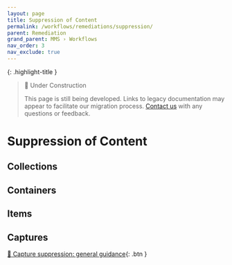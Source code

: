 ```yaml
---
layout: page
title: Suppression of Content
permalink: /workflows/remediations/suppression/
parent: Remediation
grand_parent: MMS › Workflows
nav_order: 3
nav_exclude: true
---
```


{: .highlight-title }
> 🚧 Under Construction
>
> This page is still being developed. Links to legacy documentation may appear to facilitate our migration process. [Contact us](/metadata-documentation/contact/) with any questions or feedback.

# Suppression of Content

## Collections

## Containers

## Items

## Captures
[📄 Capture suppression: general guidance](https://docs.google.com/document/d/1uh5Q-t3KwIkczBgRENYYtLJ4w49YPYJbMQqnsp6py9c/edit){: .btn }